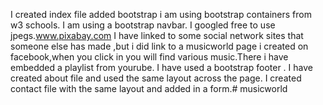 I created index file added bootstrap i am using bootstrap containers from w3 schools.
I am using a bootstrap navbar.
I googled free to use jpegs.www.pixabay.com
I have linked to some social network sites that someone else has made ,but i did link to a musicworld page i created on facebook,when you click in you will find various music.There i have embedded a playlist from yourube.
I have used a bootstrap footer .
I have created about file and used the same layout across the page.
I created contact file with the same layout and added in a form.# musicworld
